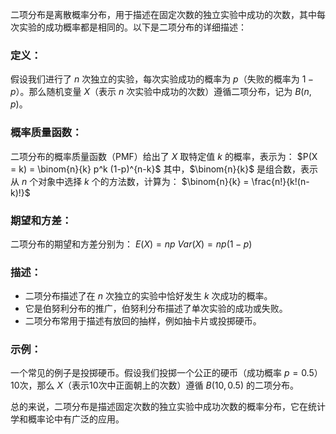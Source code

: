 二项分布是离散概率分布，用于描述在固定次数的独立实验中成功的次数，其中每次实验的成功概率都是相同的。以下是二项分布的详细描述：

### 定义：

假设我们进行了 $n$ 次独立的实验，每次实验成功的概率为 $p$（失败的概率为 $1-p$）。那么随机变量 $X$（表示 $n$ 次实验中成功的次数）遵循二项分布，记为 $B(n, p)$。

### 概率质量函数：

二项分布的概率质量函数（PMF）给出了 $X$ 取特定值 $k$ 的概率，表示为：
$P(X = k) = \binom{n}{k} p^k (1-p)^{n-k}$
其中，$\binom{n}{k}$ 是组合数，表示从 $n$ 个对象中选择 $k$ 个的方法数，计算为：
$\binom{n}{k} = \frac{n!}{k!(n-k)!}$

### 期望和方差：

二项分布的期望和方差分别为：
$E(X) = np$
$Var(X) = np(1-p)$

### 描述：

- 二项分布描述了在 $n$ 次独立的实验中恰好发生 $k$ 次成功的概率。
- 它是伯努利分布的推广，伯努利分布描述了单次实验的成功或失败。
- 二项分布常用于描述有放回的抽样，例如抽卡片或投掷硬币。

### 示例：

一个常见的例子是投掷硬币。假设我们投掷一个公正的硬币（成功概率 $p = 0.5$）10次，那么 $X$（表示10次中正面朝上的次数）遵循 $B(10, 0.5)$ 的二项分布。

总的来说，二项分布是描述固定次数的独立实验中成功次数的概率分布，它在统计学和概率论中有广泛的应用。